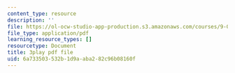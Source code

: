 ```yaml
---
content_type: resource
description: ''
file: https://ol-ocw-studio-app-production.s3.amazonaws.com/courses/9-00sc-introduction-to-psychology-fall-2011/6a733503532b1d9aaba282c96b08160f_lanmHS0JwYI.pdf
file_type: application/pdf
learning_resource_types: []
resourcetype: Document
title: 3play pdf file
uid: 6a733503-532b-1d9a-aba2-82c96b08160f
---
```

